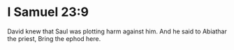 # I Samuel 23:9

David knew that Saul was plotting harm against him. And he said to Abiathar the priest, Bring the ephod here.

